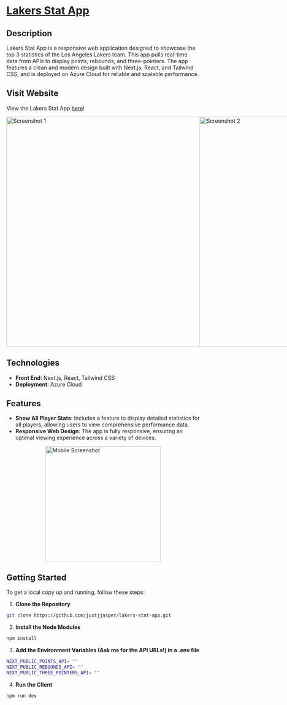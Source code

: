 # [Lakers Stat App](http://20.64.250.156)

## Description
Lakers Stat App is a responsive web application designed to showcase the top 3 statistics of the Los Angeles Lakers team. This app pulls real-time data from APIs to display points, rebounds, and three-pointers. The app features a clean and modern design built with Next.js, React, and Tailwind CSS, and is deployed on Azure Cloud for reliable and scalable performance.

## Visit Website 

View the Lakers Stat App [here](http://20.64.250.156)!
<div style="display: flex; justify-content: space-around;">
  <img width="600" alt="Screenshot 1" src="https://github.com/user-attachments/assets/0b729e68-4ae7-429c-a7e6-95bf88100a75">
  <img width="600" alt="Screenshot 2" src="https://github.com/user-attachments/assets/e8ff584d-3c7b-4bca-8e27-9750a33ba372">
</div>


## Technologies
- **Front End**: Next.js, React, Tailwind CSS
- **Deployment**: Azure Cloud

## Features
- **Show All Player Stats**: Includes a feature to display detailed statistics for all players, allowing users to view comprehensive performance data.
- **Responsive Web Design**: The app is fully responsive, ensuring an optimal viewing experience across a variety of devices.
<div style="display: flex; justify-content: center;">
  <img width="300" alt="Mobile Screenshot" src="https://github.com/user-attachments/assets/5c5c4cf5-e4e0-458c-9840-11f0c106d4dd">
</div>

## Getting Started
To get a local copy up and running, follow these steps:

1. **Clone the Repository**
```bash
git clone https://github.com/justjjasper/lakers-stat-app.git
```
2. **Install the Node Modules**
```bash
npm install
```
3. **Add the Environment Variables (Ask me for the API URLs!) in a .env file**
```bash
NEXT_PUBLIC_POINTS_API= ""
NEXT_PUBLIC_REBOUNDS_API= ""
NEXT_PUBLIC_THREE_POINTERS_API= ""
```
4. **Run the Client**
```bash
npm run dev
```
